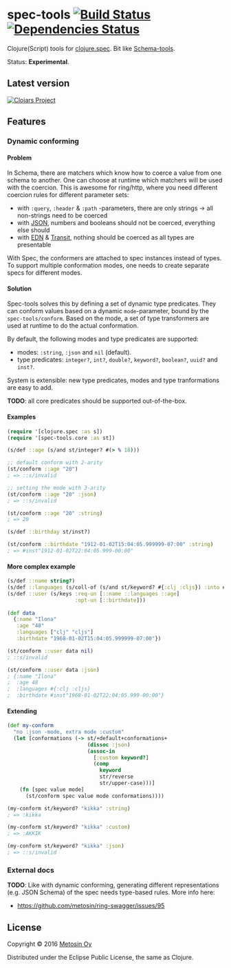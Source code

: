 # spec-tools [![Build Status](https://travis-ci.org/metosin/spec-tools.svg?branch=master)](https://travis-ci.org/metosin/spec-tools) [![Dependencies Status](https://jarkeeper.com/metosin/spec-tools/status.svg)](https://jarkeeper.com/metosin/spec-tools)

Clojure(Script) tools for [clojure.spec](http://clojure.org/about/spec). Bit like [Schema-tools](https://github.com/metosin/schema-tools).

Status: **Experimental**.

## Latest version

[![Clojars Project](http://clojars.org/metosin/spec-tools/latest-version.svg)](http://clojars.org/metosin/spec-tools)

## Features

### Dynamic conforming

#### Problem 

In Schema, there are matchers which know how to coerce a value from one schema to another. One can choose
at runtime which matchers will be used with the coercion. This is awesome for ring/http, where you need
different coercion rules for different parameter sets:

* with `:query`, `:header` & `:path` -parameters, there are only strings -> all non-strings need to be coerced
* with [JSON](http://json.org/), numbers and booleans should not be coerced, everything else should
* with [EDN](https://github.com/edn-format/edn) & [Transit](https://github.com/cognitect/transit-format), nothing should be coerced as all types are presentable

With Spec, the conformers are attached to spec instances instead of types. To support multiple
conformation modes, one needs to create separate specs for different modes.

#### Solution

Spec-tools solves this by defining a set of dynamic type predicates. They can conform values based on a 
dynamic `mode`-parameter, bound by the `spec-tools/conform`. Based on the mode, a set of type transformers
are used at runtime to do the actual conformation.

By default, the following modes and type predicates are supported:

* modes: `:string`, `:json` and `nil` (default).
* type predicates: `integer?`, `int?`, `double?`, `keyword?`, `boolean?`, `uuid?` and `inst?`.

System is extensible: new type predicates, modes and type tranformations are easy to add.

**TODO**: all core predicates should be supported out-of-the-box.

#### Examples

```clj
(require '[clojure.spec :as s])
(require '[spec-tools.core :as st])

(s/def ::age (s/and st/integer? #(> % 18)))

;; default conform with 2-arity
(st/conform ::age "20")
; => ::s/invalid

;; setting the mode with 3-arity
(st/conform ::age "20" :json)
; => ::s/invalid

(st/conform ::age "20" :string)
; => 20

(s/def ::birthday st/inst?)

(st/conform ::birthdate "1912-01-02T15:04:05.999999-07:00" :string)
; => #inst"1912-01-02T22:04:05.999-00:00"
```

#### More complex example

```clj
(s/def ::name string?)
(s/def ::languages (s/coll-of (s/and st/keyword? #{:clj :cljs}) :into #{}))
(s/def ::user (s/keys :req-un [::name ::languages ::age]
                      :opt-un [::birthdate]))
                      
(def data
  {:name "Ilona"
   :age "48"
   :languages ["clj" "cljs"]
   :birthdate "1968-01-02T15:04:05.999999-07:00"})

(st/conform ::user data nil)
; ::s/invalid

(st/conform ::user data :json)
; {:name "Ilona"
;  :age 48
;  :languages #{:clj :cljs}
;  :birthdate #inst"1968-01-02T22:04:05.999-00:00"}
```

#### Extending

```clj
(def my-conform
  "no :json -mode, extra mode :custom"
  (let [conformations (-> st/+default+conformations+
                          (dissoc :json)
                          (assoc-in
                            [:custom keyword?]
                            (comp
                              keyword
                              str/reverse
                              str/upper-case)))]
    (fn [spec value mode]
      (st/conform spec value mode conformations))))

(my-conform st/keyword? "kikka" :string)
; => :kikka

(my-conform st/keyword? "kikka" :custom)
; => :AKKIK

(my-conform st/keyword? "kikka" :json)
; => ::s/invalid
```

### External docs

**TODO**: Like with dynamic conforming, generating different representations (e.g. JSON Schema) of
the spec needs type-based rules. More info here:

* https://github.com/metosin/ring-swagger/issues/95

## License

Copyright © 2016 [Metosin Oy](http://www.metosin.fi)

Distributed under the Eclipse Public License, the same as Clojure.
